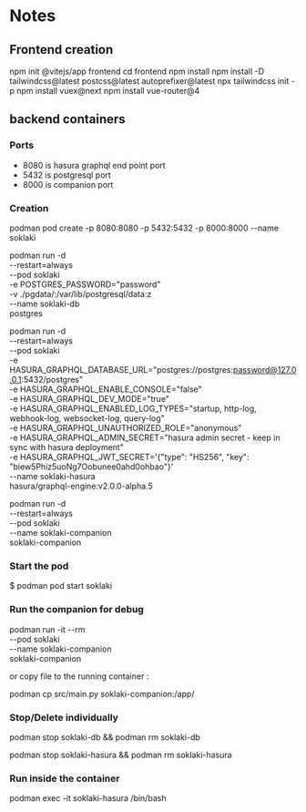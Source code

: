 # Notes


## Frontend creation

npm init @vitejs/app frontend
cd frontend
npm install
npm install -D tailwindcss@latest postcss@latest autoprefixer@latest
npx tailwindcss init -p
npm install vuex@next
npm install vue-router@4

## backend containers

### Ports

- 8080 is hasura graphql end point port
- 5432 is postgresql port
- 8000 is companion port

### Creation

podman pod create -p 8080:8080 -p 5432:5432 -p 8000:8000 --name soklaki

podman run -d \
    --restart=always \
    --pod soklaki \
    -e POSTGRES_PASSWORD="password" \
    -v ./pgdata/:/var/lib/postgresql/data:z \
    --name soklaki-db \
    postgres

podman run -d \
    --restart=always \
    --pod soklaki \
    -e HASURA_GRAPHQL_DATABASE_URL="postgres://postgres:password@127.0.0.1:5432/postgres" \
    -e HASURA_GRAPHQL_ENABLE_CONSOLE="false" \
    -e HASURA_GRAPHQL_DEV_MODE="true" \
    -e HASURA_GRAPHQL_ENABLED_LOG_TYPES="startup, http-log, webhook-log, websocket-log, query-log" \
    -e HASURA_GRAPHQL_UNAUTHORIZED_ROLE="anonymous" \
    -e HASURA_GRAPHQL_ADMIN_SECRET="hasura admin secret - keep in sync with hasura deployment" \
    -e HASURA_GRAPHQL_JWT_SECRET='{"type": "HS256", "key": "biew5Phiz5uoNg7Oobunee0ahd0ohbao"}' \
    --name soklaki-hasura \
    hasura/graphql-engine:v2.0.0-alpha.5

podman run -d \
    --restart=always \
    --pod soklaki \
    --name soklaki-companion \
    soklaki-companion

### Start the pod

$ podman pod start soklaki


### Run the companion for debug

podman run -it  --rm \
    --pod soklaki \
    --name soklaki-companion \
    soklaki-companion


or copy file to the running container :

podman cp src/main.py soklaki-companion:/app/


### Stop/Delete individually

podman stop soklaki-db && podman rm soklaki-db

podman stop soklaki-hasura && podman rm soklaki-hasura

### Run inside the container

podman exec -it soklaki-hasura /bin/bash
